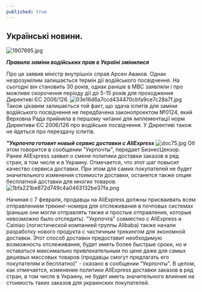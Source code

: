 ```yaml
---
published: true
---
```

## Украïнськi новини. 
![1907695.jpg]({{site.baseurl}}images/1907695.jpg)

**_Правила заміни водійських прав в Україні змінилися_** 

 
 Про  це заявив міністр внутрішніх справ Арсен Аваков. Однак незрозумілим залишається термін дії водійського посвідчення. На сьогодні він становить 30 років, однак раніше в МВС заявляли і про можливе скорочення періоду дії до 5-15 років для проходження Директиві ЄС 2006/126.
 ![03e16d6a7ccd434470cbfa9ce7c28a7f.jpg]({{site.baseurl}}images/03e16d6a7ccd434470cbfa9ce7c28a7f.jpg)
Також цікавим залишається той факт, що здача іспитів для заміни водійського посвідчення не передбачена законопроектом №0124, який Верховна Рада прийняла в першому читанні для імплементації норм Директиви ЄС 2006/126 про водійське посвідчення. У Директиві також не йдеться про перездачу іспитів.  

 **_"Укрпочта готовит новый сервис доставки с AliExpress_**
 ![doc75.jpg]({{site.baseurl}}images/doc75.jpg)
 Об этом говорится в сообщении "Укрпочты", передает БизнесЦензор.
 Ранее AliExpress заявил о смене политики доставки заказов в ряд стран, в том числе и в Украину. Отмечается, что этот шаг повысит качество сервиса доставки. При этом для самих покупателей не будет значительного изменения стоимости доставки, останется также опция бесплатной доставки для многих товаров.
 ![1bfa221be872d749c4a0463132be37fa.png]({{site.baseurl}}images/1bfa221be872d749c4a0463132be37fa.png)

Начиная с 7 февраля, продавцы на AliExpress должны присваивать всем отправлением трекинг-номера для отслеживания в почтовых системах (раньше они могли отправлять также и простые отправления, которые невозможно было отследить).
"Укрпочта" совместно с AliExpress и Саіпіао (логистической компанией группы Alibaba) также начали разработку нового продукта с частичным трекингом для экономной доставки. Этот способ доставки предоставит необходимую возможность отслеживания, будет иметь более быстрые сроки, но и оставаться максимально привлекательным по цене даже для самых дешевых массовых товаров (продавцы смогут предлагать его покупателям и бесплатно)" - сказано в сообщении "Укрпочты".
В целом, как отмечается, изменение политики AliExpress доставки заказов в ряд стран, в том числе в Украину, не будет иметь значительного влияния на стоимость таких заказов для украинских покупателей.
